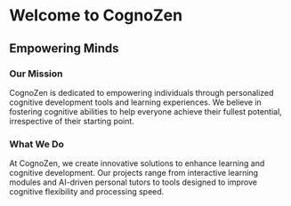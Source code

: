 # Welcome to CognoZen

## Empowering Minds

### Our Mission
CognoZen is dedicated to empowering individuals through personalized cognitive development tools and learning experiences. We believe in fostering cognitive abilities to help everyone achieve their fullest potential, irrespective of their starting point.

### What We Do
At CognoZen, we create innovative solutions to enhance learning and cognitive development. Our projects range from interactive learning modules and AI-driven personal tutors to tools designed to improve cognitive flexibility and processing speed.
